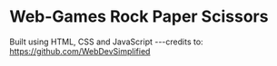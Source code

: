 # Web-Games Rock Paper Scissors
Built using HTML, CSS and JavaScript
---credits to: https://github.com/WebDevSimplified

